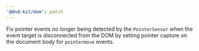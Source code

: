 ```yaml
---
'@dnd-kit/dom': patch
---
```


Fix pointer events no longer being detected by the `PointerSensor` when the event target is disconnected from the DOM by setting pointer capture on the document body for `pointermove` events.
